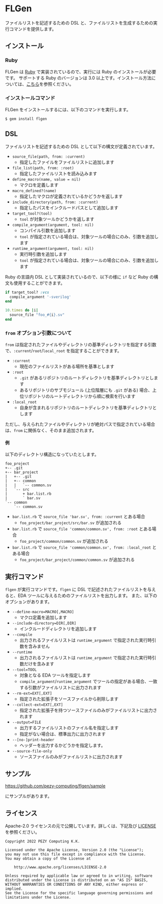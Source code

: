 # FLGen

ファイルリストを記述するための DSL と、ファイルリストを生成するための実行コマンドを提供します。

## インストール

### Ruby

FLGen は [Ruby](https://www.ruby-lang.org) で実装されているので、実行には Ruby のインストールが必要です。
サポートする Ruby のバージョンは 3.0 以上です。インストール方法については、[こちら](https://www.ruby-lang.org/en/downloads/)を参照ください。

### インストールコマンド

FLGen をインストールするには、以下のコマンドを実行します。

```
$ gem install flgen
```

## DSL

ファイルリストを記述するための DSL として以下の構文が定義されています。

* `source_file(path, from: :current)`
    * 指定したファイルをファイルリストに追加します
* `file_list(path, from: :root)`
    * 指定したファイルリストを読み込みます
* `define_macro(name, value = nil)`
    * マクロを定義します
* `macro_defined?(name)`
    * 指定したマクロが定義されているかどうかを返します
* `include_directory(path, from: :current)`
    * 指定したパスをインクルードパスとして追加します
* `target_tool?(tool)`
    * `tool` が対象ツールかどうかを返します
* `compile_argument(argument, tool: nil)`
    * コンパイル引数を追加します
    * `tool` が指定されている場合は、対象ツールの場合にのみ、引数を追加します
* `runtime_argument(argument, tool: nil)`
    * 実行時引数を追加します
    * `tool` が指定されている場合は、対象ツールの場合にのみ、引数を追加します

Ruby の言語内 DSL として実装されているので、以下の様に `if` など Ruby の構文も使用することができます。

```ruby
if target_tool? :vcs
  compile_argument '-sverilog'
end

10.times do |i|
  source_file "foo_#{i}.sv"
end
```

### `from` オプション引数について

`from` は指定されたファイルやディレクトリの基準ディレクトリを指定する引数で、`:current`/`root`/`local_root` を指定することができます。

* `:current`
    * 現在のファイルリストがある場所を基準とします
* `:root`
    * `.git` があるリポジトリのルートディレクトリを基準ディレクトリとします
    * あるリポジトリのサブモジュール (上位階層にも `.git` がある) 場合、上位リポジトリのルートディレクトリから順に検索を行います
* `:local_root`
    * 自身が含まれるリポジトリのルートディレクトリを基準ディレクトリとします

ただし、与えられたファイルやディレクトリが絶対パスで指定されている場合は、`from` に関係なく、そのまま追加されます。

#### 例

以下のディレクトリ構造になっていたとします。

```
foo_project
+-- .git
+-- bar_project
|   +-- .git
|   +-- common
|   |   `-- common.sv
|   `-- src
|       + bar.list.rb
|       ` bar.sv
`-- common
    `-- common.sv
```

* `bar.list.rb` で `source_file 'bar.sv', from: :current` とある場合
    * `foo_project/bar_project/src/bar.sv` が追加される
* `bar.list.rb` で `source_file 'common/common.sv', from: :root` とある場合
    * `foo_project/common/common.sv` が追加される
* `bar.list.rb` で `source_file 'common/common.sv', from: :local_root` とある場合
    * `foo_project/bar_project/common/common.sv` が追加される

## 実行コマンド

`flgen` が実行コマンドです。`flgen` に DSL で記述されたファイルリストを与えると、EDA ツールに与えるためのファイルリストを出力します。
また、以下のオプションがあります。

* `--define-macro=MACRO[,MACRO]`
    * マクロ定義を追加します
* `--include-directory=DIR[,DIR]`
    * インクルードディレクトリを追加します
* `--compile`
    * 出力されるファイルリストは `runtime_argument` で指定された実行時引数を含みません
* `--runtime`
    * 出力されるファイルリストは `runtime_argument` で指定された実行時引数だけを含みます
* `--tool=TOOL`
    * 対象となる EDA ツールを指定します
    * `compile_argument`/`runtime_argument` でツールの指定がある場合、一致する引数がファイルリストに出力されます
* `--rm-ext=EXT[,EXT]`
    * 指定された拡張子をソースファイルから削除します
* `--collect-ext=EXT[,EXT]`
    * 指定された拡張子を持つソースファイルのみがファイルリストに出力されます
* `--output=FILE`
    * 出力するファイルリストのファイル名を指定します
    * 指定がない場合は、標準出力に出力されます
* `--[no-]print-header`
    * ヘッダーを出力するかどうかを指定します。
* `--source-file-only`
    * ソースファイルのみがファイルリストに出力されます

## サンプル

https://github.com/pezy-computing/flgen/sample

にサンプルがあります。

## ライセンス

Apache-2.0 ライセンスの元で公開しています。詳しくは、下記及び [LICENSE](LICENSE) を参照ください。

    Copyright 2022 PEZY Computing K.K.

    Licensed under the Apache License, Version 2.0 (the "License");
    you may not use this file except in compliance with the License.
    You may obtain a copy of the License at

        http://www.apache.org/licenses/LICENSE-2.0

    Unless required by applicable law or agreed to in writing, software
    distributed under the License is distributed on an "AS IS" BASIS,
    WITHOUT WARRANTIES OR CONDITIONS OF ANY KIND, either express or implied.
    See the License for the specific language governing permissions and
    limitations under the License.
